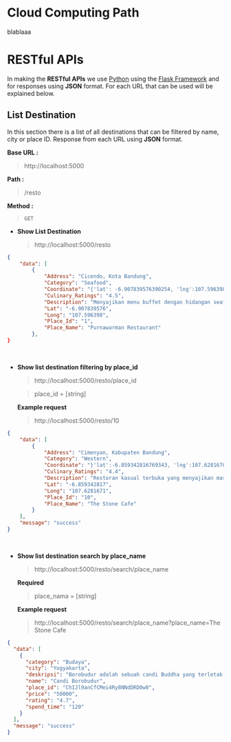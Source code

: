 # Cloud Computing Path

blablaaa

# RESTful APIs

In making the **RESTful APIs** we use [Python](https://github.com/python) using the [Flask Framework](https://flask.palletsprojects.com/en/2.0.x/) and for responses using **JSON** format. For each URL that can be used will be explained below.

## List Destination

In this section there is a list of all destinations that can be filtered by name, city or place ID. Response from each URL using **JSON** format.

**Base URL :**

> http://localhost:5000

**Path :**

> /resto

**Method :**

> `GET`

- **Show List Destination**
  > http://localhost:5000/resto

```json
{
    "data": [
        {
            "Address": "Cicendo, Kota Bandung",
            "Category": "Seafood",
            "Coordinate": "{'lat': -6.907839576390254, 'lng':107.596398032071",
            "Culinary_Ratings": "4.5",
            "Description": "Menyajikan menu buffet dengan hidangan seafood, sushi, sop buntut dan pilihan menu internasional lainnya.",
            "Lat": "-6.907839576",
            "Long": "107.596398",
            "Place_Id": "1",
            "Place_Name": "Purnawarman Restaurant"
        },
}
```

<br>

- **Show list destination filtering by place_id**
  > http://localhost:5000/resto/place_id

  > place_id = [string]

  **Example request**

  > http://localhost:5000/resto/10

```json
{
    "data": [
        {
            "Address": "Cimenyan, Kabupaten Bandung",
            "Category": "Western",
            "Coordinate": "}'lat':-6.859342816769343, 'lng':107.6281670716133",
            "Culinary_Ratings": "4.4",
            "Description": "Restoran kasual terbuka yang menyajikan masakan internasional di bangunan bertingkat tiga & berpanorama indah.",
            "Lat": "-6.859342817",
            "Long": "107.6281671",
            "Place_Id": "10",
            "Place_Name": "The Stone Cafe"
        }
    ],
    "message": "success"
}
```

<br>

- **Show list destination search by place_name**

  > http://localhost:5000/resto/search/place_name

  **Required**

  > place_nama = [string]

  **Example request**

  > http://localhost:5000/resto/search/place_name?place_name=The Stone Cafe

```json
{
  "data": [
    {
      "category": "Budaya",
      "city": "Yogyakarta",
      "deskripsi": "Borobudur adalah sebuah candi Buddha yang terletak di Borobudur, Magelang, Jawa Tengah, Indonesia. Candi ini terletak kurang lebih 100 km di sebelah barat daya Semarang, 86 km di sebelah barat Surakarta, dan 40 km di sebelah barat laut Yogyakarta.",
      "name": "Candi Borobudur",
      "place_id": "ChIJl9anCfCMei4Ry8NNdDRD0w0",
      "price": "50000",
      "rating": "4.7",
      "spend_time": "120"
    }
  ],
  "message": "success"
}
```

<br>
